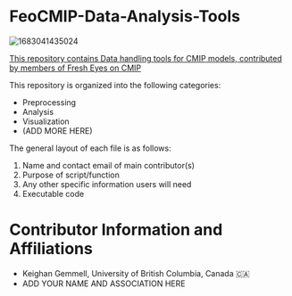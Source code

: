 # FeoCMIP-Data-Analysis-Tools
![1683041435024](https://github.com/KeighanG/FEoCMIP-Data-Analysis-Tools/assets/134096991/ad0ee6f8-2820-48ab-b4a4-18ac62516963)


<u>This repository contains Data handling tools for CMIP models, contributed by members of Fresh Eyes on CMIP</u>

This repository is organized into the following categories:
- Preprocessing
- Analysis
- Visualization
- (ADD MORE HERE)

The general layout of each file is as follows: 
1. Name and contact email of main contributor(s)
2. Purpose of script/function
3. Any other specific information users will need
4. Executable code


# Contributor Information and Affiliations
- Keighan Gemmell, University of British Columbia, Canada  🇨🇦
- ADD YOUR NAME AND ASSOCIATION HERE 

